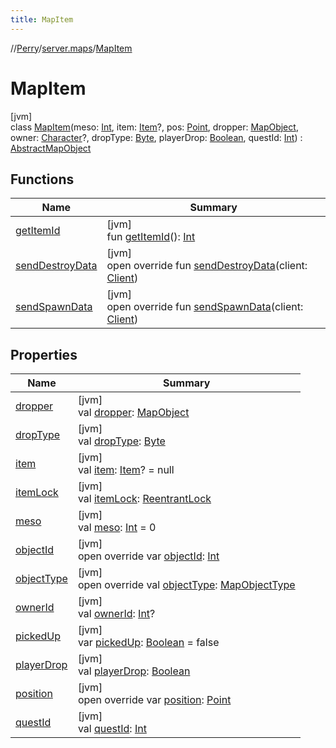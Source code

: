 ```yaml
---
title: MapItem
---
```

//[Perry](../../../index.html)/[server.maps](../index.html)/[MapItem](index.html)



# MapItem



[jvm]\
class [MapItem](index.html)(meso: [Int](https://kotlinlang.org/api/latest/jvm/stdlib/kotlin/-int/index.html), item: [Item](../../client.inventory/-item/index.html)?, pos: [Point](https://docs.oracle.com/javase/8/docs/api/java/awt/Point.html), dropper: [MapObject](../-map-object/index.html), owner: [Character](../../client/-character/index.html)?, dropType: [Byte](https://kotlinlang.org/api/latest/jvm/stdlib/kotlin/-byte/index.html), playerDrop: [Boolean](https://kotlinlang.org/api/latest/jvm/stdlib/kotlin/-boolean/index.html), questId: [Int](https://kotlinlang.org/api/latest/jvm/stdlib/kotlin/-int/index.html)) : [AbstractMapObject](../-abstract-map-object/index.html)



## Functions


| Name | Summary |
|---|---|
| [getItemId](get-item-id.html) | [jvm]<br>fun [getItemId](get-item-id.html)(): [Int](https://kotlinlang.org/api/latest/jvm/stdlib/kotlin/-int/index.html) |
| [sendDestroyData](send-destroy-data.html) | [jvm]<br>open override fun [sendDestroyData](send-destroy-data.html)(client: [Client](../../client/-client/index.html)) |
| [sendSpawnData](send-spawn-data.html) | [jvm]<br>open override fun [sendSpawnData](send-spawn-data.html)(client: [Client](../../client/-client/index.html)) |


## Properties


| Name | Summary |
|---|---|
| [dropper](dropper.html) | [jvm]<br>val [dropper](dropper.html): [MapObject](../-map-object/index.html) |
| [dropType](drop-type.html) | [jvm]<br>val [dropType](drop-type.html): [Byte](https://kotlinlang.org/api/latest/jvm/stdlib/kotlin/-byte/index.html) |
| [item](item.html) | [jvm]<br>val [item](item.html): [Item](../../client.inventory/-item/index.html)? = null |
| [itemLock](item-lock.html) | [jvm]<br>val [itemLock](item-lock.html): [ReentrantLock](https://docs.oracle.com/javase/8/docs/api/java/util/concurrent/locks/ReentrantLock.html) |
| [meso](meso.html) | [jvm]<br>val [meso](meso.html): [Int](https://kotlinlang.org/api/latest/jvm/stdlib/kotlin/-int/index.html) = 0 |
| [objectId](../-abstract-map-object/object-id.html) | [jvm]<br>open override var [objectId](../-abstract-map-object/object-id.html): [Int](https://kotlinlang.org/api/latest/jvm/stdlib/kotlin/-int/index.html) |
| [objectType](object-type.html) | [jvm]<br>open override val [objectType](object-type.html): [MapObjectType](../-map-object-type/index.html) |
| [ownerId](owner-id.html) | [jvm]<br>val [ownerId](owner-id.html): [Int](https://kotlinlang.org/api/latest/jvm/stdlib/kotlin/-int/index.html)? |
| [pickedUp](picked-up.html) | [jvm]<br>var [pickedUp](picked-up.html): [Boolean](https://kotlinlang.org/api/latest/jvm/stdlib/kotlin/-boolean/index.html) = false |
| [playerDrop](player-drop.html) | [jvm]<br>val [playerDrop](player-drop.html): [Boolean](https://kotlinlang.org/api/latest/jvm/stdlib/kotlin/-boolean/index.html) |
| [position](position.html) | [jvm]<br>open override var [position](position.html): [Point](https://docs.oracle.com/javase/8/docs/api/java/awt/Point.html) |
| [questId](quest-id.html) | [jvm]<br>val [questId](quest-id.html): [Int](https://kotlinlang.org/api/latest/jvm/stdlib/kotlin/-int/index.html) |

